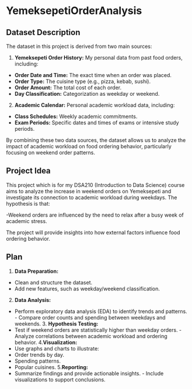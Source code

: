 # YemeksepetiOrderAnalysis

## Dataset Description 
The dataset in this project is derived from two main sources:

1. **Yemeksepeti Order History:** My personal data from past food orders, including:
   
- **Order Date and Time:** The exact time when an order was placed. 
- **Order Type:** The cuisine type (e.g., pizza, kebab, sushi). 
- **Order Amount:** The total cost of each order. 
- **Day Classification:** Categorization as weekday or weekend. 
   
2. **Academic Calendar:** Personal academic workload data, including:
- **Class Schedules:**  Weekly academic commitments. 
- **Exam Periods:** Specific dates and times of exams or intensive study periods.

By combining these two data sources, the dataset allows us to analyze the impact of academic workload on food ordering behavior, particularly focusing on weekend order patterns.

## Project Idea 
This project which is for my DSA210 (Introduction to Data Science) course aims to analyze the increase in weekend orders on Yemeksepeti and investigate its connection to academic workload during weekdays. The hypothesis is that:

-Weekend orders are influenced by the need to relax after a busy week of academic stress.

The project will provide insights into how external factors influence food ordering behavior.

## Plan 
1. **Data Preparation:**
   
- Clean and structure the dataset.
- Add new features, such as weekday/weekend classification.
  
2. **Data Analysis:**
   
- Perform exploratory data analysis (EDA) to identify trends and patterns. - Compare order counts and spending between weekdays and weekends. 3. **Hypothesis Testing:** 
- Test if weekend orders are statistically higher than weekday orders. - Analyze correlations between academic workload and ordering behavior. 4.**Visualization:** 
- Use graphs and charts to illustrate: 
- Order trends by day. 
- Spending patterns. 
- Popular cuisines. 
5.**Reporting:** 
- Summarize findings and provide actionable insights. - Include visualizations to support conclusions.

